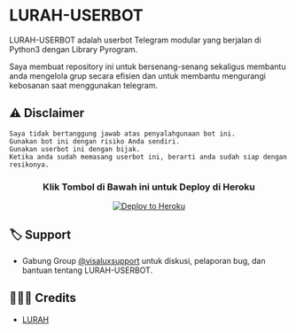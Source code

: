 # LURAH-USERBOT

LURAH-USERBOT adalah userbot Telegram modular yang berjalan di Python3 dengan Library Pyrogram.

Saya membuat repository ini untuk bersenang-senang sekaligus membantu anda mengelola grup secara efisien dan untuk membantu mengurangi kebosanan saat menggunakan telegram.

## ⚠️ Disclaimer

```
Saya tidak bertanggung jawab atas penyalahgunaan bot ini.
Gunakan bot ini dengan risiko Anda sendiri.
Gunakan userbot ini dengan bijak.
Ketika anda sudah memasang userbot ini, berarti anda sudah siap dengan resikonya.
```

<h3 align="center">Klik Tombol di Bawah ini untuk Deploy di Heroku</h3>
<p align="center"><a href="https://dashboard.heroku.com/new?template=https://github.com/LUR-USERBOT"><img src="https://www.herokucdn.com/deploy/button.png" alt="Deploy to Heroku" target="_blank"/></a></p>

## 🏷 Support

- Gabung Group [@visaluxsupport](https://t.me/visaluxsupport)
 untuk diskusi, pelaporan bug, dan bantuan tentang LURAH-USERBOT.

## 👨🏻‍💻 Credits
-  [LURAH](https://github.com/aldiboyy)
